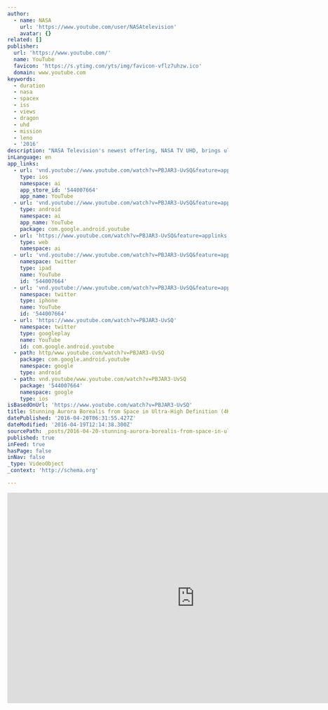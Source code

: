 ```yaml
---
author:
  - name: NASA
    url: 'https://www.youtube.com/user/NASAtelevision'
    avatar: {}
related: []
publisher:
  url: 'https://www.youtube.com/'
  name: YouTube
  favicon: 'https://s.ytimg.com/yts/img/favicon-vflz7uhzw.ico'
  domain: www.youtube.com
keywords:
  - duration
  - nasa
  - spacex
  - iss
  - views
  - dragon
  - uhd
  - mission
  - leno
  - '2016'
description: "NASA Television's newest offering, NASA TV UHD, brings ultra-high definition video to a new level with the kind of imagery only the world's leader in space exploration could provide."
inLanguage: en
app_links:
  - url: 'vnd.youtube://www.youtube.com/watch?v=PBJAR3-UvSQ&feature=applinks'
    type: ios
    namespace: ai
    app_store_id: '544007664'
    app_name: YouTube
  - url: 'vnd.youtube://www.youtube.com/watch?v=PBJAR3-UvSQ&feature=applinks'
    type: android
    namespace: ai
    app_name: YouTube
    package: com.google.android.youtube
  - url: 'https://www.youtube.com/watch?v=PBJAR3-UvSQ&feature=applinks'
    type: web
    namespace: ai
  - url: 'vnd.youtube://www.youtube.com/watch?v=PBJAR3-UvSQ&feature=applinks'
    namespace: twitter
    type: ipad
    name: YouTube
    id: '544007664'
  - url: 'vnd.youtube://www.youtube.com/watch?v=PBJAR3-UvSQ&feature=applinks'
    namespace: twitter
    type: iphone
    name: YouTube
    id: '544007664'
  - url: 'https://www.youtube.com/watch?v=PBJAR3-UvSQ'
    namespace: twitter
    type: googleplay
    name: YouTube
    id: com.google.android.youtube
  - path: http/www.youtube.com/watch?v=PBJAR3-UvSQ
    package: com.google.android.youtube
    namespace: google
    type: android
  - path: vnd.youtube/www.youtube.com/watch?v=PBJAR3-UvSQ
    package: '544007664'
    namespace: google
    type: ios
isBasedOnUrl: 'https://www.youtube.com/watch?v=PBJAR3-UvSQ'
title: Stunning Aurora Borealis from Space in Ultra-High Definition (4K)
datePublished: '2016-04-20T06:31:55.427Z'
dateModified: '2016-04-19T12:14:38.300Z'
sourcePath: _posts/2016-04-20-stunning-aurora-borealis-from-space-in-ultra-high-definition.md
published: true
inFeed: true
hasPage: false
inNav: false
_type: VideoObject
_context: 'http://schema.org'

---
```

<iframe src="https://cdn.embedly.com/widgets/media.html?src=https%3A%2F%2Fwww.youtube.com%2Fembed%2FPBJAR3-UvSQ%3Ffeature%3Doembed&amp;url=https%3A%2F%2Fwww.youtube.com%2Fwatch%3Fv%3DPBJAR3-UvSQ&amp;image=https%3A%2F%2Fi.ytimg.com%2Fvi%2FPBJAR3-UvSQ%2Fhqdefault.jpg&amp;key=b7d04c9b404c499eba89ee7072e1c4f7&amp;type=text%2Fhtml&amp;schema=youtube" width="854" height="480" scrolling="no" frameborder="0" allowfullscreen="" style=""></iframe>